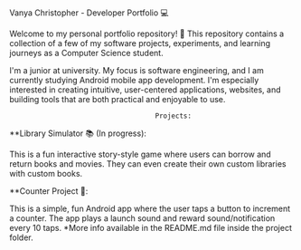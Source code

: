 Vanya Christopher - Developer Portfolio 💻

Welcome to my personal portfolio repository! 🌟
This repository contains a collection of a few of my software projects, experiments, and learning journeys as a Computer Science student.

I'm a junior at university. My focus is software engineering, and I am currently studying Android mobile app development. I'm especially interested in
creating intuitive, user-centered applications, websites, and building tools that are both practical and enjoyable to use.

                                        Projects:

**Library Simulator 📚 (In progress):

This is a fun interactive story-style game where users can borrow and return books and movies.
They can even create their own custom libraries with custom books.

**Counter Project 🔢:

This is a simple, fun Android app where the user taps a button to increment a counter. The app plays a launch sound and reward sound/notification every 10 taps. 
*More info available in the README.md file inside the project folder.
